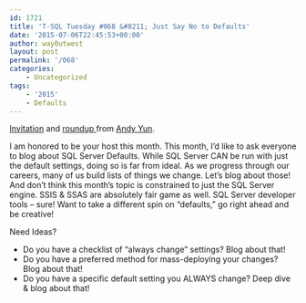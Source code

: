 ```yaml
---
id: 1721
title: 'T-SQL Tuesday #068 &#8211; Just Say No to Defaults'
date: '2015-07-06T22:45:53+00:00'
author: way0utwest
layout: post
permalink: '/068'
categories:
    - Uncategorized
tags:
    - '2015'
    - Defaults
---
```


[Invitation](https://sqlbek.wordpress.com/2015/07/06/invitation-to-t-sql-tuesday-68-just-say-no-to-defaults/) and [roundup ](https://sqlbek.wordpress.com/2015/07/22/t-sql-tuesday-68-round-up/)from [Andy Yun](https://sqlbek.wordpress.com/).

I am honored to be your host this month. This month, I’d like to ask everyone to blog about SQL Server Defaults. While SQL Server CAN be run with just the default settings, doing so is far from ideal. As we progress through our careers, many of us build lists of things we change. Let’s blog about those! And don’t think this month’s topic is constrained to just the SQL Server engine. SSIS &amp; SSAS are absolutely fair game as well. SQL Server developer tools – sure! Want to take a different spin on “defaults,” go right ahead and be creative!

Need Ideas?
- Do you have a checklist of “always change” settings? Blog about that!  
- Do you have a preferred method for mass-deploying your changes? Blog about that!  
- Do you have a specific default setting you ALWAYS change? Deep dive &amp; blog about that!